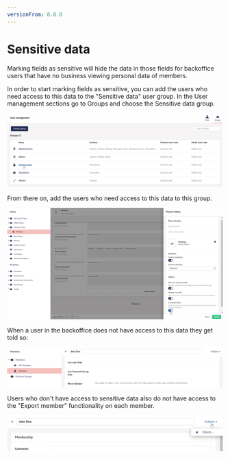 ```yaml
---
versionFrom: 8.0.0
---
```


# Sensitive data

Marking fields as sensitive will hide the data in those fields for backoffice users that have no business viewing personal data of members.

In order to start marking fields as sensitive, you can add the users who need access to this data to the "Sensitive data" user group. In the User management sections go to Groups and choose the Sensitive data group.

![Sensitive data user group](images/sensitive-data-user-group-v8.png)

From there on, add the users who need access to this data to this group.

![Update member type](images/update-member-type-v8.png)

When a user in the backoffice does not have access to this data they get told so:

![Sensitive data hidden](images/sensitive-data-hidden-v8.png)

Users who don't have access to sensitive data also do not have access to the "Export member" functionality on each member.

![Export member](images/export-member-v8.png)
